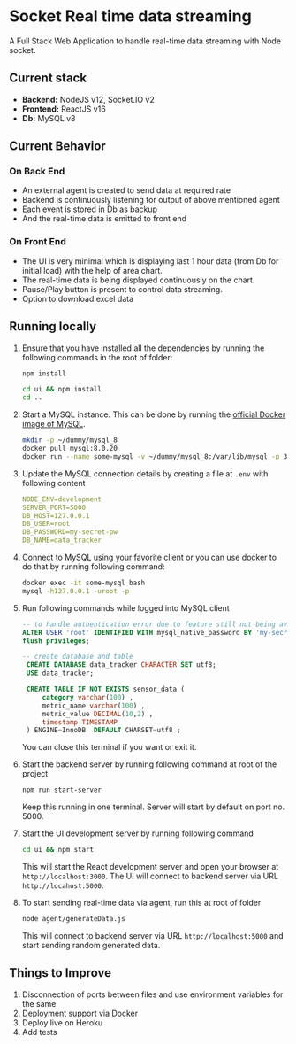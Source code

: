 # Socket Real time data streaming

A Full Stack Web Application to handle real-time data streaming with Node socket.

## Current stack

- **Backend:** NodeJS v12, Socket.IO v2
- **Frontend:** ReactJS v16
- **Db:** MySQL v8

## Current Behavior

### On Back End

- An external agent is created to send data at required rate
- Backend is continuously listening for output of above mentioned agent
- Each event is stored in Db as backup
- And the real-time data is emitted to front end

### On Front End

- The UI is very minimal which is displaying last 1 hour data (from Db for initial load) with the help of area chart.
- The real-time data is being displayed continuously on the chart.
- Pause/Play button is present to control data streaming.
- Option to download excel data

## Running locally

1. Ensure that you have installed all the dependencies by running the following commands in the root of folder:

   ```bash
   npm install

   cd ui && npm install
   cd ..
   ```

2. Start a MySQL instance. This can be done by running the [official Docker image of MySQL](https://hub.docker.com/_/mysql).

   ```bash
   mkdir -p ~/dummy/mysql_8
   docker pull mysql:8.0.20
   docker run --name some-mysql -v ~/dummy/mysql_8:/var/lib/mysql -p 3306:3306 -e MYSQL_ROOT_PASSWORD=my-secret-pw -d mysql:8.0.20
   ```

3. Update the MySQL connection details by creating a file at `.env` with following content

   ```yaml
   NODE_ENV=development
   SERVER_PORT=5000
   DB_HOST=127.0.0.1
   DB_USER=root
   DB_PASSWORD=my-secret-pw
   DB_NAME=data_tracker
   ```

4. Connect to MySQL using your favorite client or you can use docker to do that by running following command:

   ```bash
   docker exec -it some-mysql bash
   mysql -h127.0.0.1 -uroot -p
   ```

5. Run following commands while logged into MySQL client

   ```sql
   -- to handle authentication error due to feature still not being available in node mysql driver
   ALTER USER 'root' IDENTIFIED WITH mysql_native_password BY 'my-secret-pw';
   flush privileges;

   -- create database and table
    CREATE DATABASE data_tracker CHARACTER SET utf8;
    USE data_tracker;

    CREATE TABLE IF NOT EXISTS sensor_data (
        category varchar(100) ,
        metric_name varchar(100) ,
        metric_value DECIMAL(10,2) ,
        timestamp TIMESTAMP
    ) ENGINE=InnoDB  DEFAULT CHARSET=utf8 ;
   ```

   You can close this terminal if you want or exit it.

6. Start the backend server by running following command at root of the project

   ```bash
   npm run start-server
   ```

   Keep this running in one terminal. Server will start by default on port no. 5000.

7. Start the UI development server by running following command

   ```bash
   cd ui && npm start
   ```

   This will start the React development server and open your browser at `http://localhost:3000`. The UI will connect to backend server via URL `http://locahost:5000`.

8. To start sending real-time data via agent, run this at root of folder

   ```bash
   node agent/generateData.js
   ```

   This will connect to backend server via URL `http://localhost:5000` and start sending random generated data.

## Things to Improve

1. Disconnection of ports between files and use environment variables for the same
2. Deployment support via Docker
3. Deploy live on Heroku
4. Add tests
